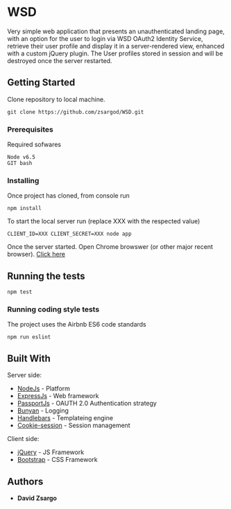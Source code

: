 # WSD


Very simple web application that presents an unauthenticated landing page, with an option for the user to login via WSD OAuth2 Identity Service, retrieve their user profile and display it in a server-rendered view, enhanced with a custom jQuery plugin. The User profiles stored in session and will be destroyed once the server restarted.

## Getting Started

Clone repository to local machine.

```
git clone https://github.com/zsargod/WSD.git
```

### Prerequisites

Required sofwares

```
Node v6.5
GIT bash
```

### Installing

Once project has cloned, from console run

```
npm install
```

To start the local server run (replace XXX with the respected value)

```
CLIENT_ID=XXX CLIENT_SECRET=XXX node app
```

Once the server started. Open Chrome browswer (or other major recent browser).
[Click here](http://localhost:3000)

## Running the tests

```
npm test
```

### Running coding style tests

The project uses the Airbnb ES6 code standards

```
npm run eslint
```

## Built With

Server side:
* [NodeJs](https://nodejs.org/dist/latest-v6.x/) - Platform
* [ExpressJs](https://expressjs.com/) - Web framework
* [PassportJs](http://www.passportjs.org/packages/passport-oauth2/) - OAUTH 2.0 Authentication strategy
* [Bunyan](https://www.npmjs.com/package/bunyan-logger) - Logging
* [Handlebars](https://www.npmjs.com/package/express-handlebars) - Templateing engine
* [Cookie-session](https://www.npmjs.com/package/cookie-session) - Session management

Client side:
* [jQuery](https://jquery.com/) - JS Framework
* [Bootstrap](https://getbootstrap.com/) - CSS Framework

## Authors

* **David Zsargo**
